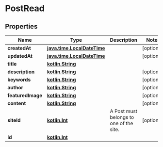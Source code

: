 # PostRead

## Properties
Name | Type | Description | Notes
------------ | ------------- | ------------- | -------------
**createdAt** | [**java.time.LocalDateTime**](java.time.LocalDateTime.md) |  |  [optional]
**updatedAt** | [**java.time.LocalDateTime**](java.time.LocalDateTime.md) |  |  [optional]
**title** | [**kotlin.String**](.md) |  | 
**description** | [**kotlin.String**](.md) |  |  [optional]
**keywords** | [**kotlin.String**](.md) |  |  [optional]
**author** | [**kotlin.String**](.md) |  |  [optional]
**featuredImage** | [**kotlin.String**](.md) |  |  [optional]
**content** | [**kotlin.String**](.md) |  |  [optional]
**siteId** | [**kotlin.Int**](.md) | A Post must belongs to one of the site. |  [optional]
**id** | [**kotlin.Int**](.md) |  | 
